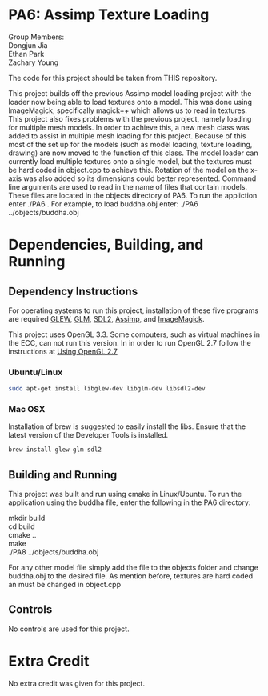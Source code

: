 # PA6: Assimp Texture Loading
Group Members:  
Dongjun Jia  
Ethan Park  
Zachary Young 

The code for this project should be taken from THIS repository. 

This project builds off the previous Assimp model loading project with the loader now being able to load textures onto a model. This was done using ImageMagick, specifically magick++ which allows us to read in textures. This project also fixes problems with the previous project, namely loading for multiple mesh models. In order to achieve this, a new mesh class was added to assist in multiple mesh loading for this project. Because of this most of the set up for the models (such as model loading, texture loading, drawing) are now moved to the function of this class. The model loader can currently load multiple textures onto a single model, but the textures must be hard coded in object.cpp to achieve this. Rotation of the model on the x-axis was also added so its dimensions could better represented. Command line arguments are used to read in the name of files that contain models. These files are located in the objects directory of PA6. To run the appliction enter ./PA6 <filename>. For example, to load buddha.obj enter: ./PA6 ../objects/buddha.obj 

# Dependencies, Building, and Running

## Dependency Instructions
For operating systems to run this project, installation of these five programs are required [GLEW](http://glew.sourceforge.net/), [GLM](http://glm.g-truc.net/0.9.7/index.html), [SDL2](https://wiki.libsdl.org/Tutorials), [Assimp](http://assimp.sourceforge.net/main_downloads.html), and [ImageMagick](https://sourceforge.net/projects/imagemagick/).

This project uses OpenGL 3.3. Some computers, such as virtual machines in the ECC, can not run this version. In in order to run OpenGL 2.7 follow the instructions at [Using OpenGL 2.7](https://github.com/HPC-Vis/computer-graphics/wiki/Using-OpenGL-2.7)

### Ubuntu/Linux
```bash
sudo apt-get install libglew-dev libglm-dev libsdl2-dev
```

### Mac OSX
Installation of brew is suggested to easily install the libs. Ensure that the latest version of the Developer Tools is installed.
```bash
brew install glew glm sdl2
```

## Building and Running
This project was built and run using cmake in Linux/Ubuntu. To run the application using the buddha file, enter the following in the PA6 directory:

mkdir build  
cd build  
cmake ..  
make  
./PA8 ../objects/buddha.obj 

For any other model file simply add the file to the objects folder and change buddha.obj to the desired file. As mention before, textures are hard coded an must be changed in object.cpp

## Controls
No controls are used for this project.

# Extra Credit
No extra credit was given for this project.
